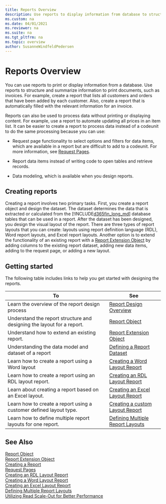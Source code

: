 ```yaml
---
title: Reports Overview
description: Use reports to display information from database to structure and summarize information and print documents, such as invoices. 
ms.custom: na
ms.date: 04/01/2021
ms.reviewer: na
ms.suite: na
ms.tgt_pltfrm: na
ms.topic: overview
author: SusanneWindfeldPedersen
---
```


# Reports Overview

You can use reports to print or display information from a database. Use reports to structure and summarize information to print documents, such as invoices. For example, create a report that lists all customers and orders that have been added by each customer. Also, create a report that is automatically filled with the relevant information for an invoice.  

Reports can also be used to process data without printing or displaying content. For example, use a report to automate updating all prices in an item list. It can be easier to create a report to process data instead of a codeunit to do the same processing because you can use:  

- Request page functionality to select options and filters for data items, which are available in a report but are difficult to add to a codeunit. For more information, see [Request Pages](devenv-request-pages.md). 

- Report data items instead of writing code to open tables and retrieve records.  

- Data modeling, which is available when you design reports. 

## Creating reports

Creating a report involves two primary tasks. First, you create a report object and design the dataset. The dataset determines the data that is extracted or calculated from the [!INCLUDE[d365fin_long_md](includes/d365fin_long_md.md)] database tables that can be used in a report. After the dataset has been designed, you design the visual layout of the report. There are three types of report layouts that you can create: layouts using report definition language (RDL), Word report layouts, and Excel report layouts. Another option is to extend the functionality of an existing report with a [Report Extension Object](devenv-report-ext-object.md) by adding columns to the existing report dataset, adding new data items, adding to the request page, or adding a new layout.

## Getting started

The following table includes links to help you get started with designing the reports.

|To      |See      | 
|--------|---------| 
|Learn the overview of the report design process|[Report Design Overview](devenv-report-design-overview.md)| 
|Understand the report structure and designing the layout for a report.|[Report Object](devenv-report-object.md)|
|Understand how to extend an existing report.|[Report Extension Object](devenv-report-ext-object.md)|
|Understanding the data model and dataset of a report|[Defining a Report Dataset](devenv-report-dataset.md)|  
|Learn how to create a report using a Word layout|[Creating a Word Layout Report](devenv-howto-report-layout.md)| 
|Learn how to create a report using an RDL layout report.|[Creating an RDL Layout Report](devenv-howto-rdl-report-layout.md)|
|Learn about creating a report based on an Excel layout.|[Creating an Excel Layout Report](devenv-howto-excel-report-layout.md)|
|Learn how to create a report using a customer defined layout type.|[Creating a custom Layout Report](devenv-report-custom-render.md)|
|Learn how to define multiple report layouts for one report.|[Defining Multiple Report Layouts](devenv-multiple-report-layouts.md)|

## See Also

[Report Object](devenv-report-object.md)  
[Report Extension Object](devenv-report-ext-object.md)  
[Creating a Report](devenv-howto-report-layout.md)  
[Request Pages](devenv-request-pages.md)  
[Creating an RDL Layout Report](devenv-howto-rdl-report-layout.md)  
[Creating a Word Layout Report](devenv-howto-report-layout.md)  
[Creating an Excel Layout Report](devenv-howto-excel-report-layout.md)  
[Defining Multiple Report Layouts](devenv-multiple-report-layouts.md)  
[Utilizing Read Scale-Out for Better Performance](../administration/database-read-scale-out-overview.md)  